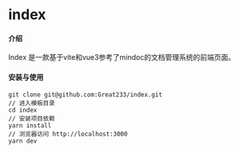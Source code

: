 # index

#### 介绍
Index 是一款基于vite和vue3参考了mindoc的文档管理系统的前端页面。


#### 安装与使用

```
git clone git@github.com:Great233/index.git
// 进入模板目录
cd index
// 安装项目依赖
yarn install
// 浏览器访问 http://localhost:3000
yarn dev
```
